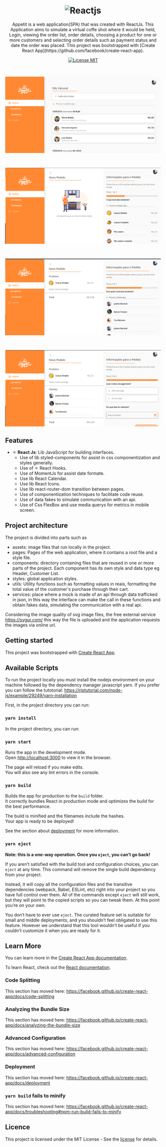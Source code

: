 <h1 align="center">
    <img src="https://miro.medium.com/max/1200/1*y6C4nSvy2Woe0m7bWEn4BA.png" alt="Reactjs" width="700">

</h1>
<p align="center"> Appetit is a web application(SPA) that was created with ReactJs. This Application aims to simulate a virtual coffe shot where it would be held,
Login, viewing the order list, order details, choosing a product for one or more customers and selecting order details such as payment status and date the order was placed. This project was bootstrapped with [Create React App](https://github.com/facebook/create-react-app).</p>

<p align="center">
  <a href="https://opensource.org/licenses/MIT">
    <img src="https://img.shields.io/badge/License-MIT-blue.svg" alt="License MIT">
  </a>
</p>
<br>
<p align="center">
  <a href="https://opensource.org/licenses/MIT">
    <img src="screenshots/home.png" alt="License MIT">
  </a>
</p>
<br>
<p align="center">
  <a href="https://opensource.org/licenses/MIT">
    <img src="screenshots/neworder.png" alt="License MIT">
  </a>
</p>

<br>
<p align="center">
  <a href="https://opensource.org/licenses/MIT">
    <img src="screenshots/select-clients.png" alt="License MIT">
  </a>
</p>
<br>
<p align="center">
  <a href="https://opensource.org/licenses/MIT">
    <img src="screenshots/status.png" alt="License MIT">
  </a>
</p>

## Features

- ⚛️ **React Js**: Lib JavaScript for building interfaces.
  - Use of lib styled-components for assist in css componentization and styles generally.
  - Use of ⚛️ React Hooks.
  - Use of MomentJs for assist date formate.
  - Use lib React Calendar.
  - Use lib React Icons.
  - Use lib react-router-dom transition between pages.
  - Use of componentization techniques to facilitate code reuse.
  - Use of data fakes to simulate communication with an api.
  - Use of Css FlexBox and use media querys for metrics in mobile screen.

## Project architecture

The project is divided into parts such as

- assets: image files that run locally in the project.
- pages: Pages of the web application, where it contains a root file and a style file.
- components: directory containing files that are reused in one or more parts of the project. Each component has its own style and data type eg Header, Customer List.
- styles: global application styles.
- utils: Utility functions such as formatting values ​​in reais, formatting the total value of the customer's purchase through their cart.
- services: place where a mock is made of an api through data trafficked in json, in this way the interface can make the call in these functions and obtain fakes data, simulating the communication with a real api.

Considering the image quality of svg image files, the free external service https://svgur.com/
this way the file is uploaded and the application requests the images via online url.

## Getting started

This project was bootstrapped with [Create React App](https://github.com/facebook/create-react-app).

## Available Scripts

To run the project locally you must install the nodejs environment on your machine followed by the dependency manager javascript yarn. If you prefer you can follow the tutotorial: https://riptutorial.com/node-js/example/29249/yarn-installation

First, in the project directory you can run:

### `yarn install`

In the project directory, you can run:

### `yarn start`

Runs the app in the development mode.<br />
Open [http://localhost:3000](http://localhost:3000) to view it in the browser.

The page will reload if you make edits.<br />
You will also see any lint errors in the console.

### `yarn build`

Builds the app for production to the `build` folder.<br />
It correctly bundles React in production mode and optimizes the build for the best performance.

The build is minified and the filenames include the hashes.<br />
Your app is ready to be deployed!

See the section about [deployment](https://facebook.github.io/create-react-app/docs/deployment) for more information.

### `yarn eject`

**Note: this is a one-way operation. Once you `eject`, you can’t go back!**

If you aren’t satisfied with the build tool and configuration choices, you can `eject` at any time. This command will remove the single build dependency from your project.

Instead, it will copy all the configuration files and the transitive dependencies (webpack, Babel, ESLint, etc) right into your project so you have full control over them. All of the commands except `eject` will still work, but they will point to the copied scripts so you can tweak them. At this point you’re on your own.

You don’t have to ever use `eject`. The curated feature set is suitable for small and middle deployments, and you shouldn’t feel obligated to use this feature. However we understand that this tool wouldn’t be useful if you couldn’t customize it when you are ready for it.

## Learn More

You can learn more in the [Create React App documentation](https://facebook.github.io/create-react-app/docs/getting-started).

To learn React, check out the [React documentation](https://reactjs.org/).

### Code Splitting

This section has moved here: https://facebook.github.io/create-react-app/docs/code-splitting

### Analyzing the Bundle Size

This section has moved here: https://facebook.github.io/create-react-app/docs/analyzing-the-bundle-size

### Advanced Configuration

This section has moved here: https://facebook.github.io/create-react-app/docs/advanced-configuration

### Deployment

This section has moved here: https://facebook.github.io/create-react-app/docs/deployment

### `yarn build` fails to minify

This section has moved here: https://facebook.github.io/create-react-app/docs/troubleshooting#npm-run-build-fails-to-minify

## Licence

This project is licensed under the MIT License - See the [license](https://opensource.org/licenses/MIT) for details.

